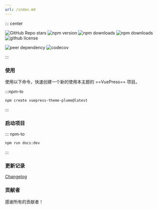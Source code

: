```yaml
---
url: /index.md
---
```

::: center

![GitHub Repo stars](https://img.shields.io/github/stars/pengzhanbo/vuepress-theme-plume)
![npm version](https://img.shields.io/npm/v/vuepress-theme-plume?color=32A9C3\&labelColor=1B3C4A\&label=npm)
![npm downloads](https://img.shields.io/npm/dm/vuepress-theme-plume?color=32A9C3\&labelColor=1B3C4A\&label=downloads)
![npm downloads](https://img.shields.io/npm/dt/vuepress-theme-plume?color=32A9C3\&labelColor=1B3C4A\&label=downloads)
![github license](https://img.shields.io/github/license/pengzhanbo/vuepress-theme-plume?color=32A9C3\&labelColor=1B3C4A)

![peer dependency](https://img.shields.io/npm/dependency-version/vuepress-theme-plume/peer/vuepress?color=32A9C3\&labelColor=1B3C4A)
![codecov](https://codecov.io/gh/pengzhanbo/vuepress-theme-plume/graph/badge.svg?token=W6KYBX7WO5)

:::

### 使用

使用以下命令，快速创建一个新的使用本主题的 ==VuePress== 项目。

:::npm-to

```sh
npm create vuepress-theme-plume@latest
```

:::

### 启动项目

::: npm-to

```sh
npm run docs:dev
```

:::

### 更新记录

[Changelog](./changelog.md)

### 贡献者

感谢所有的贡献者！
